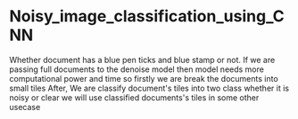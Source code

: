 # Noisy_image_classification_using_CNN
Whether document has a blue pen ticks and blue stamp or not.
If we are passing full documents to the denoise model then model needs more computational power and time so firstly we are break the documents into small tiles
After, We are classify document's tiles into two class whether it is noisy or clear
we will use classified documents's tiles in some other usecase
